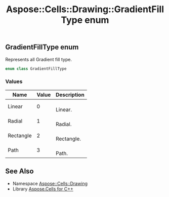 ﻿---
title: Aspose::Cells::Drawing::GradientFillType enum
linktitle: GradientFillType
second_title: Aspose.Cells for C++ API Reference
description: 'Aspose::Cells::Drawing::GradientFillType enum. Represents all Gradient fill type in C++.'
type: docs
weight: 8500
url: /cpp/aspose.cells.drawing/gradientfilltype/
---
## GradientFillType enum


Represents all Gradient fill type.

```cpp
enum class GradientFillType
```

### Values

| Name | Value | Description |
| --- | --- | --- |
| Linear | 0 | <br>Linear. |
| Radial | 1 | <br>Radial. |
| Rectangle | 2 | <br>Rectangle. |
| Path | 3 | <br>Path. |

## See Also

* Namespace [Aspose::Cells::Drawing](../)
* Library [Aspose.Cells for C++](../../)
